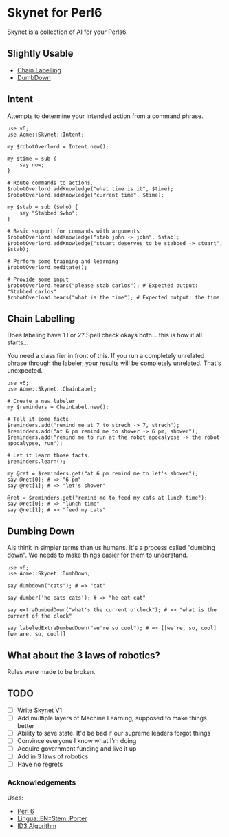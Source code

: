 # Skynet for Perl6

Skynet is a collection of AI for your Perls6.

## Slightly Usable

* [Chain Labelling](#chain-labelling)
* [DumbDown](#dumbing-down)

## Intent

Attempts to determine your intended action from a command phrase.

``` perl6
use v6;
use Acme::Skynet::Intent;

my $robotOverlord = Intent.new();

my $time = sub {
    say now;
}

# Route commands to actions.
$robotOverlord.addKnowledge("what time is it", $time);
$robotOverlord.addKnowledge("current time", $time);

my $stab = sub ($who) {
    say "Stabbed $who";
}

# Basic support for commands with arguments
$robotOverlord.addKnowledge("stab john -> john", $stab);
$robotOverlord.addKnowledge("stuart deserves to be stabbed -> stuart", $stab);

# Perform some training and learning
$robotOverlord.meditate();

# Provide some input
$robotOverlord.hears("please stab carlos"); # Expected output: "Stabbed carlos"
$robotOverload.hears("what is the time"); # Expected output: the time
```

## Chain Labelling

Does labeling have 1 l or 2?  Spell check okays both... this is how it all starts...

You need a classifier in front of this.  If you run a completely unrelated phrase through the labeler, your results will be completely unrelated.  That's unexpected.

``` perl6
use v6;
use Acme::Skynet::ChainLabel;

# Create a new labeler
my $reminders = ChainLabel.new();

# Tell it some facts
$reminders.add("remind me at 7 to strech -> 7, strech");
$reminders.add("at 6 pm remind me to shower -> 6 pm, shower");
$reminders.add("remind me to run at the robot apocalypse -> the robot apocalypse, run");

# Let it learn those facts.
$reminders.learn();

my @ret = $reminders.get("at 6 pm remind me to let's shower");
say @ret[0]; # => "6 pm"
say @ret[1]; # => "let's shower"

@ret = $reminders.get("remind me to feed my cats at lunch time");
say @ret[0]; # => "lunch time"
say @ret[1]; # => "feed my cats"
```

## Dumbing Down

AIs think in simpler terms than us humans.  It's a process called "dumbing down".  We needs to make things easier for them to understand.

``` perl6
use v6;
use Acme::Skynet::DumbDown;

say dumbdown("cats"); # => "cat"

say dumber('he eats cats'); # => "he eat cat"

say extraDumbedDown("what's the current o'clock"); # => "what is the current of the clock"

say labeledExtraDumbedDown("we're so cool"); # => [[we're, so, cool] [we are, so, cool]]
```

## What about the 3 laws of robotics?

Rules were made to be broken.

## TODO

* [ ] Write Skynet V1
* [ ] Add multiple layers of Machine Learning, supposed to make things better
* [ ] Ability to save state. It'd be bad if our supreme leaders forgot things
* [ ] Convince everyone I know what I'm doing
* [ ] Acquire government funding and live it up
* [ ] Add in 3 laws of robotics
* [ ] Have no regrets

### Acknowledgements

Uses:

* [Perl 6](http://perl6.org)
* [Lingua::EN::Stem::Porter](https://github.com/johnspurr/Lingua-EN-Stem-Porter)
* [ID3 Algorithm](https://en.wikipedia.org/wiki/ID3_algorithm)
